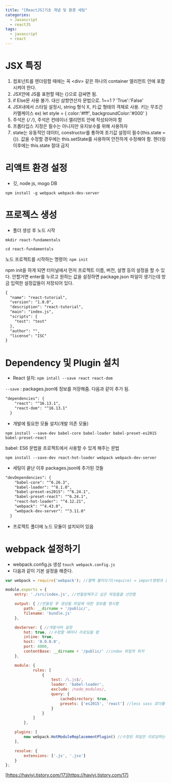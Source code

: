 ```yaml
---
title: "[ReactJS]기초 개념 및 환경 세팅"
categories:
  - Javascript
  - reactJS
tags:
  - javascript
  - react
---
```


# JSX 특징

1. 컴포넌트를 렌더링할 때에는 꼭 <⁯div></div> 같은 하나의 container 엘리먼트 안에 포함시켜야 한다.
2. JSX안에 JS를 표현할 때는 {}으로 감싸면 됨.
3. if Else문 사용 불가. 대신 삼항연산자 문법으로. 1==1 ? 'True':'False'
4. JSX내에서 스타일 설정시, string 형식 X, 키:값 형태의 객체로 사용. 키는 무조건 카멜케이스
ex)
let style = {
color:'#fff',
backgroundColor:'#000'
}
5. 주석은 {*/ /*}, 주석은 컨테이너 엘리먼트 안에 작성되어야 함
6. 프롭타입스 지정은 필수는 아니지만 유지보수를 위해 사용하자
7. state는 유동적인 데이터, constructor를 통하여 초기값 설정이 필수(this.state = {}).
값을 수정할 경우에는 this.setState를 사용하여 안전하게 수정해야 함. 렌더링 이후에는 this.state 절대 금지

# 리액트 환경 설정

- 깃, node js, mogo DB

`npm install -g webpack webpack-dev-server`

# 프로젝스 생성

- 폴더 생성 후 노드 시작

`mkdir react-fundamentals`

`cd react-fundamentals`

노드 프로젝트를 시작하는 명령어: `npm init`

npm init을 하게 되면 터미널에서 먼저 프로젝트 이름, 버전, 설명 등의 설정을 할 수 있다. 안할거면 enter를 누르고 원하는 값을 설정하면 package.json 파일이 생기는데 방금 입력한 설정값들이 저장되어 있다.

```html
{
  "name": "react-tutorial",
  "version": "1.0.0",
  "description": "react-tutorial",
  "main": "index.js",
  "scripts": {
    "test": "test"
  },
  "author": "",
  "license": "ISC"
}
```

# Dependency 및 Plugin 설치

- React 설치:  `npm intall --save react react-dom`

`--save` : packages.json에 정보를 저장해줌. 다음과 같이 추가 됨.

```html
"dependencies": {
    "react": "^16.13.1",
    "react-dom": "^16.13.1"
  }
```

- 개발에 필요한 모듈 설치(개발 의존 모듈)

`npm install --save-dev babel-core babel-loader babel-preset-es2015 babel-preset-react`

babel: ES6 문법을 프로젝트에서 사용할 수 있게 해주는 문법

`npm install --save-dev react-hot-loader webpack webpack-dev-server`

- 세팅이 끝난 이후 packages.json에 추가된 것들

```html
"devDependencies": {
    "babel-core": "^6.26.3",
    "babel-loader": "^8.1.0",
    "babel-preset-es2015": "^6.24.1",
    "babel-preset-react": "^6.24.1",
    "react-hot-loader": "^4.12.21",
    "webpack": "^4.43.0",
    "webpack-dev-server": "^3.11.0"
  }
```

- 프로젝트 폴더에 노드 모듈이 설치되어 있음

# webpack 설정하기

- webpack.config.js 생성 `touch webpack.config.js`
- 다음과 같이 기본 설정을 해준다.

```jsx
var webpack = require('webpack'); //웹팩 불러오기(require) = import명령과 동일

module.exports = {
    entry: './src/index.js', //번들링해주고 싶은 파일들을 선언함

    output: { //번들링 후 생성될 파일에 대한 정보를 명시함
        path: __dirname + '/public/',
        filename: 'bundle.js'
    },

    devServer: { //개발서버 설정
        hot: true, //수정할 때마다 리로딩을 함
        inline: true,
        host: '0.0.0.0',
        port: 4000,
        contentBase: __dirname + '/public/' //index 파일의 위치
    },

    module: {
            rules: [
                {
                    test: /\.js$/,
                    loader: 'babel-loader',
                    exclude: /node_modules/,
                    query: {
                        cacheDirectory: true,
                        presets: ['es2015', 'react'] //less sass 로더를 사용할 수도 있음
                    }
                }
            ]
        },

    plugins: [
        new webpack.HotModuleReplacementPlugin() //수정된 파일만 리로딩하는 기능
    ],

    resolve: {
        extensions: ['.js', '.jsx']
    }
};
```

[https://haviyj.tistory.com/17](https://haviyj.tistory.com/17)